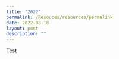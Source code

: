 ```yaml
---
title: "2022"
permalink: /Resouces/resources/permalink
date: 2022-08-18
layout: post
description: ""
---
```

Test
